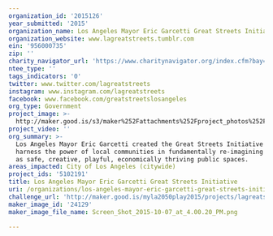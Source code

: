 ```yaml
---
organization_id: '2015126'
year_submitted: '2015'
organization_name: Los Angeles Mayor Eric Garcetti Great Streets Initiative
organization_website: www.lagreatstreets.tumblr.com
ein: '956000735'
zip: ''
charity_navigator_url: 'https://www.charitynavigator.org/index.cfm?bay=search.profile&ein=956000735'
ntee_type: ''
tags_indicators: '0'
twitter: www.twitter.com/lagreatstreets
instagram: www.instagram.com/lagreatstreets
facebook: www.facebook.com/greatstreetslosangeles
org_type: Government
project_image: >-
  http://maker.good.is/s3/maker%252Fattachments%252Fproject_photos%252Fimages%252F24129%252Fdisplay%252FScreen_Shot_2015-10-07_at_4.00.20_PM.png=c570x385
project_video: ''
org_summary: >-
  Los Angeles Mayor Eric Garcetti created the Great Streets Initiative to
  harness the power of local communities in fundamentally re-imagining streets
  as safe, creative, playful, economically thriving public spaces.
areas_impacted: City of Los Angeles (citywide)
project_ids: '5102191'
title: Los Angeles Mayor Eric Garcetti Great Streets Initiative
uri: /organizations/los-angeles-mayor-eric-garcetti-great-streets-initiative/
challenge_url: 'http://maker.good.is/myla2050play2015/projects/lagreatstreets.html'
maker_image_id: '24129'
maker_image_file_name: Screen_Shot_2015-10-07_at_4.00.20_PM.png

---
```

